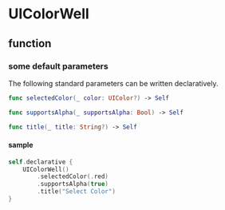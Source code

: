 # UIColorWell

## function

### some default parameters

The following standard parameters can be written declaratively.

```swift
func selectedColor(_ color: UIColor?) -> Self

func supportsAlpha(_ supportsAlpha: Bool) -> Self

func title(_ title: String?) -> Self
```

#### sample

```swift
self.declarative {
    UIColorWell()
        .selectedColor(.red)
        .supportsAlpha(true)
        .title("Select Color")
}
```
